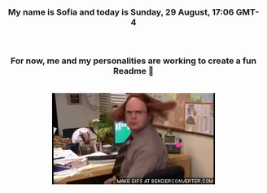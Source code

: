 


<div align="center">
<h3 >My name is Sofia and today is Sunday, 29 August, 17:06 GMT-4</h3><br>
<h3 >For now, me and my personalities are working to create a fun Readme 👋
</h3><br>
<img src='img/dwight.gif' alt='working...'/>
</div>
